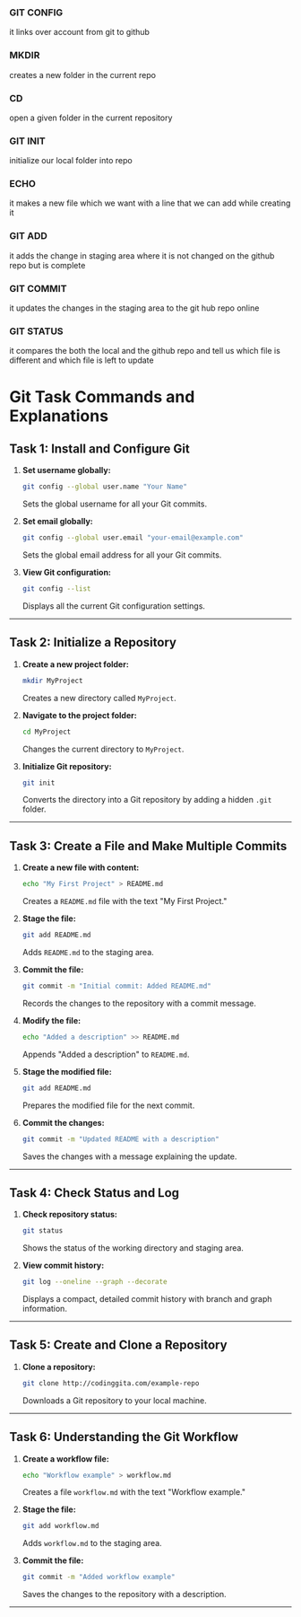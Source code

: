 ### GIT CONFIG 
it links over account from git to github 

### MKDIR 
creates a new folder in the current repo

### CD
open a given folder in the current repository 

### GIT INIT 
 initialize our local folder into repo 

 ### ECHO 
 it makes a new file which we want with a line that we can add while creating it 

 ### GIT ADD 
 it adds the change in staging area where it is not changed on the github repo but is complete 

 ### GIT COMMIT 
 it updates the changes in the staging area to the git hub repo online 

 ### GIT STATUS 
 it compares the both the local and the github repo and tell us which file is different and which file is left to update 

 ### 


# Git Task Commands and Explanations

## Task 1: Install and Configure Git

1. **Set username globally:**
   ```bash
   git config --global user.name "Your Name"
   ```
   Sets the global username for all your Git commits.

2. **Set email globally:**
   ```bash
   git config --global user.email "your-email@example.com"
   ```
   Sets the global email address for all your Git commits.

3. **View Git configuration:**
   ```bash
   git config --list
   ```
   Displays all the current Git configuration settings.

---

## Task 2: Initialize a Repository

1. **Create a new project folder:**
   ```bash
   mkdir MyProject
   ```
   Creates a new directory called `MyProject`.

2. **Navigate to the project folder:**
   ```bash
   cd MyProject
   ```
   Changes the current directory to `MyProject`.

3. **Initialize Git repository:**
   ```bash
   git init
   ```
   Converts the directory into a Git repository by adding a hidden `.git` folder.

---

## Task 3: Create a File and Make Multiple Commits

1. **Create a new file with content:**
   ```bash
   echo "My First Project" > README.md
   ```
   Creates a `README.md` file with the text "My First Project."

2. **Stage the file:**
   ```bash
   git add README.md
   ```
   Adds `README.md` to the staging area.

3. **Commit the file:**
   ```bash
   git commit -m "Initial commit: Added README.md"
   ```
   Records the changes to the repository with a commit message.

4. **Modify the file:**
   ```bash
   echo "Added a description" >> README.md
   ```
   Appends "Added a description" to `README.md`.

5. **Stage the modified file:**
   ```bash
   git add README.md
   ```
   Prepares the modified file for the next commit.

6. **Commit the changes:**
   ```bash
   git commit -m "Updated README with a description"
   ```
   Saves the changes with a message explaining the update.

---

## Task 4: Check Status and Log

1. **Check repository status:**
   ```bash
   git status
   ```
   Shows the status of the working directory and staging area.

2. **View commit history:**
   ```bash
   git log --oneline --graph --decorate
   ```
   Displays a compact, detailed commit history with branch and graph information.

---

## Task 5: Create and Clone a Repository

1. **Clone a repository:**
   ```bash
   git clone http://codinggita.com/example-repo
   ```
   Downloads a Git repository to your local machine.

---

## Task 6: Understanding the Git Workflow

1. **Create a workflow file:**
   ```bash
   echo "Workflow example" > workflow.md
   ```
   Creates a file `workflow.md` with the text "Workflow example."

2. **Stage the file:**
   ```bash
   git add workflow.md
   ```
   Adds `workflow.md` to the staging area.

3. **Commit the file:**
   ```bash
   git commit -m "Added workflow example"
   ```
   Saves the changes to the repository with a description.

---
